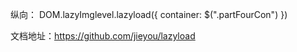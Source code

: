纵向：
DOM.lazyImglevel.lazyload({
    container: $(".partFourCon")
})

文档地址：https://github.com/jieyou/lazyload

